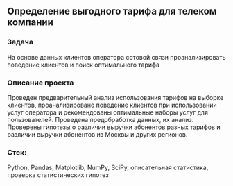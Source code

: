 ## Определение выгодного тарифа для телеком компании
### Задача
На основе данных клиентов оператора сотовой связи проанализировать поведение клиентов и поиск оптимального тарифа
### Описание проекта
Проведен предварительный анализ использования тарифов на выборке клиентов,
проанализировано поведение клиентов при использовании услуг оператора и рекомендованы оптимальные наборы услуг для пользователей. Проведена предобработка
данных, их анализ. Проверены гипотезы о различии выручки абонентов разных тарифов и
различии выручки абонентов из Москвы и других регионов.
### Стек:
Python, Pandas, Matplotlib, NumPy, SciPy, описательная статистика, проверка статистических гипотез
